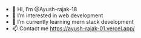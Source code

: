 - 👋 Hi, I’m @Ayush-rajak-18
- 👀 I’m interested in web development
- 🌱 I’m currently learning mern stack development
- 📫 Contact me https://ayush-rajak-01.vercel.app/


<!---
Ayush-rajak-18/Ayush-rajak-18 is a ✨ special ✨ repository because its `README.md` (this file) appears on your GitHub profile.
You can click the Preview link to take a look at your changes.
--->
